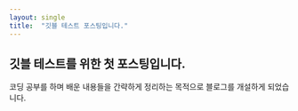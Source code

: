 ```yaml
---
layout: single
title:  "깃블 테스트 포스팅입니다."
---
```


<h2>깃블 테스트를 위한 첫 포스팅입니다.</h2>

코딩 공부를 하며 배운 내용들을 간략하게 정리하는 목적으로 블로그를 개설하게 되었습니다.
